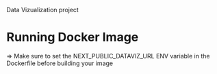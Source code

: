 Data Vizualization project

Running Docker Image
====================
=> Make sure to set the NEXT_PUBLIC_DATAVIZ_URL ENV variable in the Dockerfile before building your image
